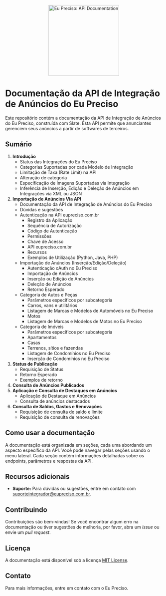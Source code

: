 <p align="center">
  <img src="https://www.eupreciso.com.br/newLogo.png" alt="Eu Preciso: API Documentation" width="226">
  <br>
</p>

# Documentação da API de Integração de Anúncios do Eu Preciso

Este repositório contém a documentação da API de Integração de Anúncios do Eu Preciso, construída com Slate. Esta API permite que anunciantes gerenciem seus anúncios a partir de softwares de terceiros.

## Sumário

1. **Introdução**
   - Status das Integrações do Eu Preciso
   - Categorias Suportadas por cada Modelo de Integração
   - Limitação de Taxa (Rate Limit) na API
   - Alteração de categoria
   - Especificação de Imagens Suportadas via Integração
   - Inferência de Inserção, Edição e Deleção de Anúncios em Integrações via XML ou JSON
2. **Importação de Anúncios Via API**
   - Documentação da API de Integração de Anúncios do Eu Preciso
   - Dúvidas e sugestões
   - Autenticação na API eupreciso.com.br
     - Registro da Aplicação
     - Sequência de Autorização
     - Código de Autenticação
     - Permissões
     - Chave de Acesso
     - API eupreciso.com.br
     - Recursos
     - Exemplos de Utilização (Python, Java, PHP)
   - Importação de Anúncios (Inserção/Edição/Deleção)
     - Autenticação oAuth no Eu Preciso
     - Importação de Anúncios
     - Inserção ou Edição de Anúncios
     - Deleção de Anúncios
     - Retorno Esperado
   - Categoria de Autos e Peças
     - Parâmetros específicos por subcategoria
     - Carros, vans e utilitários
     - Listagem de Marcas e Modelos de Automóveis no Eu Preciso
     - Motos
     - Listagem de Marcas e Modelos de Motos no Eu Preciso
   - Categoria de Imóveis
     - Parâmetros específicos por subcategoria
     - Apartamentos
     - Casas
     - Terrenos, sítios e fazendas
     - Listagem de Condomínios no Eu Preciso
     - Inserção de Condomínios no Eu Preciso
3. **Status de Publicação**
   - Requisição de Status
   - Retorno Esperado
   - Exemplos de retorno
4. **Consulta de Anúncios Publicados**
5. **Aplicação e Consulta de Destaques em Anúncios**
   - Aplicação de Destaque em Anúncios
   - Consulta de anúncios destacados
6. **Consulta de Saldos, Gastos e Renovações**
   - Requisição de consulta de saldo e limite
   - Requisição de consulta de renovações

## Como usar a documentação

A documentação está organizada em seções, cada uma abordando um aspecto específico da API. Você pode navegar pelas seções usando o menu lateral. Cada seção contém informações detalhadas sobre os endpoints, parâmetros e respostas da API.

## Recursos adicionais

- **Suporte:** Para dúvidas ou sugestões, entre em contato com suporteintegrador@eupreciso.com.br.

## Contribuindo

Contribuições são bem-vindas! Se você encontrar algum erro na documentação ou tiver sugestões de melhoria, por favor, abra um _issue_ ou envie um _pull request_.

## Licença

A documentação está disponível sob a licença [MIT License](LICENSE).

## Contato

Para mais informações, entre em contato com o Eu Preciso.
